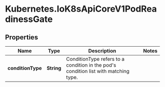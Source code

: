 # Kubernetes.IoK8sApiCoreV1PodReadinessGate

## Properties

Name | Type | Description | Notes
------------ | ------------- | ------------- | -------------
**conditionType** | **String** | ConditionType refers to a condition in the pod&#39;s condition list with matching type. | 


